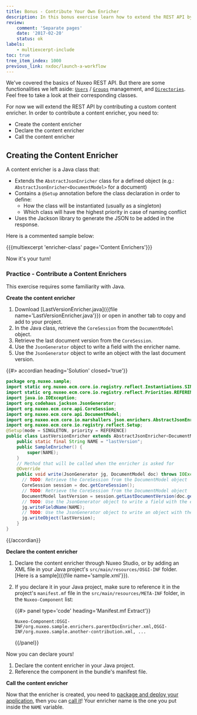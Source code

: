 ```yaml
---
title: Bonus - Contribute Your Own Enricher
description: In this bonus exercise learn how to extend the REST API by contributing a custom content enricher.
review:
    comment: 'Separate pages'
    date: '2017-02-20'
    status: ok
labels:
    - multiexcerpt-include
toc: true
tree_item_index: 1000
previous_link: nxdoc/launch-a-workflow
---
```


We've covered the basics of Nuxeo REST API. But there are some functionalities we left aside: [`Users`](https://nuxeo.github.io/nuxeo-js-client/latest/Users.html) / [`Groups`](https://nuxeo.github.io/nuxeo-js-client/latest/Groups.html) management, and [`Directories`](https://nuxeo.github.io/nuxeo-js-client/latest/Directory.html). Feel free to take a look at their corresponding classes.

For now we will extend the REST API by contributing a custom content enricher. In order to contribute a content enricher, you need to:

*   Create the content enricher
*   Declare the content enricher
*   Call the content enricher

## Creating the Content Enricher

A content enricher is a Java class that:

*   Extends the `AbstractJsonEnricher` class for a defined object (e.g.: `AbstractJsonEnricher<DocumentModel>` for a document)
*   Contains a `@Setup` annotation before the class declaration in order to define:
    *   How the class will be instantiated (usually as a singleton)
    *   Which class will have the highest priority in case of naming conflict
*   Uses the Jackson library to generate the JSON to be added in the response.

Here is a commented sample below:

{{{multiexcerpt 'enricher-class' page='Content Enrichers'}}}

Now it's your turn!

### Practice - Contribute a Content Enrichers

This exercise requires some familiarity with Java.

**Create the content enricher**

1.  Download [LastVersionEnricher.java]({{file name='LastVersionEnricher.java'}}) or open in another tab to copy and add to your project.
2.  In the Java class, retrieve the `CoreSession` from the `DocumentModel` object.
3.  Retrieve the last document version from the `CoreSession`.
4.  Use the `JsonGenerator` object to write a field with the enricher name.
5.  Use the `JsonGenerator` object to write an object with the last document version.

{{#> accordian heading='Solution' closed='true'}}

```java
package org.nuxeo.sample;
import static org.nuxeo.ecm.core.io.registry.reflect.Instantiations.SINGLETON;
import static org.nuxeo.ecm.core.io.registry.reflect.Priorities.REFERENCE;
import java.io.IOException;
import org.codehaus.jackson.JsonGenerator;
import org.nuxeo.ecm.core.api.CoreSession;
import org.nuxeo.ecm.core.api.DocumentModel;
import org.nuxeo.ecm.core.io.marshallers.json.enrichers.AbstractJsonEnricher;
import org.nuxeo.ecm.core.io.registry.reflect.Setup;
@Setup(mode = SINGLETON, priority = REFERENCE)
public class LastVersionEnricher extends AbstractJsonEnricher<DocumentModel> {
    public static final String NAME = "lastVersion";
    public SampleEnricher() {
        super(NAME);
    }
    // Method that will be called when the enricher is asked for
    @Override
    public void write(JsonGenerator jg, DocumentModel doc) throws IOException {
      // TODO: Retrieve the CoreSession from the DocumentModel object
      CoreSession session = doc.getCoreSession();
      // TODO: Retrieve the CoreSession from the DocumentModel object
      DocumentModel lastVersion = session.getLastDocumentVersion(doc.getRef());
      // TODO: Use the JsonGenerator object to write a field with the enricher name
      jg.writeFieldName(NAME);
      // TODO: Use the JsonGenerator object to write an object with the last document version
      jg.writeObject(lastVersion);
    }
}
```

{{/accordian}}

**Declare the content enricher**

1.  Declare the content enricher through Nuxeo Studio, or by adding an XML file in your Java project's `src/main/resources/OSGI-INF` folder. [Here is a sample]({{file name='sample.xml'}}).
2.  If you declare it in your Java project, make sure to reference it in the project's `manifest.mf` file in the `src/main/resources/META-INF` folder, in the `Nuxeo-Component` list:

    {{#> panel type='code' heading='Manifest.mf Extract'}}
    ```
    Nuxeo-Component:OSGI-INF/org.nuxeo.sample.enrichers.parentDocEnricher.xml,OSGI-INF/org.nuxeo.sample.another-contribution.xml, ...
    ```
    {{/panel}}

Now you can declare yours!

1.  Declare the content enricher in your Java project.
2.  Reference the component in the bundle's manifest file.

**Call the content enricher**

Now that the enricher is created, you need to [package and deploy your application](https://university.nuxeo.io/nuxeo/university/#!/course/nuxeo-platform-developer-basics/package-deploy-application), then you can [call it](#enrichers)! Your enricher name is the one you put inside the `NAME` variable.
